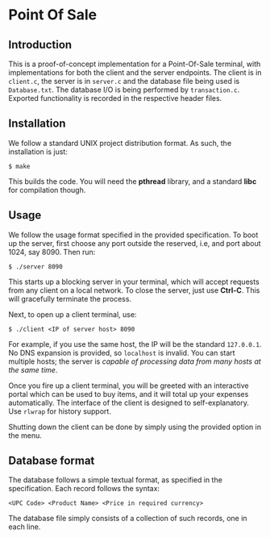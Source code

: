 # Point Of Sale

## Introduction

This is a proof-of-concept implementation for a Point-Of-Sale terminal, with implementations for both the client and the server
endpoints. The client is in `client.c`, the server is in `server.c` and the database file being used is `Database.txt`. The
database I/O is being performed by `transaction.c`. Exported functionality is recorded in the respective header files.

## Installation

We follow a standard UNIX project distribution format. As such, the installation is just:

```
$ make
```

This builds the code. You will need the **pthread** library, and a standard **libc** for compilation though.

## Usage

We follow the usage format specified in the provided specification. To boot up the server, first choose any port
outside the reserved, i.e, and port about 1024, say 8090. Then run:

```
$ ./server 8090
```

This starts up a blocking server in your terminal, which will accept requests from any client on a local network. To
close the server, just use **Ctrl-C**. This will gracefully terminate the process.

Next, to open up a client terminal, use:

```
$ ./client <IP of server host> 8090
```

For example, if you use the same host, the IP will be the standard `127.0.0.1`. No DNS expansion is provided, so `localhost`
is invalid. You can start multiple hosts; the server is _capable of processing data from many hosts at the same time_.

Once you fire up a client terminal, you will be greeted with an interactive portal which can be used to buy items, and it will
total up your expenses automatically. The interface of the client is designed to self-explanatory. Use `rlwrap` for history
support.

Shutting down the client can be done by simply using the provided option in the menu.

## Database format

The database follows a simple textual format, as specified in the specification. Each record follows the syntax:

```
<UPC Code> <Product Name> <Price in required currency>
```

The database file simply consists of a collection of such records, one in each line.
